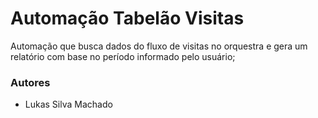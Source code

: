 # Automação Tabelão Visitas 

Automação que busca dados do fluxo de visitas no orquestra e gera um relatório com base no período informado pelo usuário;

### Autores
* Lukas Silva Machado